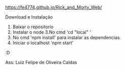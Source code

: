 
https://fe4774.github.io/Rick_and_Morty_Web/

Download e Instalação


1. Baixar o repositorio
2. Instalar o node
3.No cmd 'cd "local" '
4. No cmd 'npm install' para instalar as dependencias
5. Iniciar o localhost 'npm start'

 :D

Ass: Luiz Felipe de Oliveira Caldas
